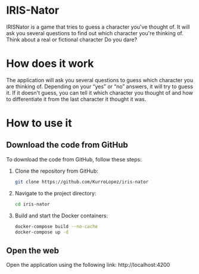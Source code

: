 # IRIS-Nator
IRISNator is a game that tries to guess a character you've thought of.
It will ask you several questions to find out which character you're thinking of.
Think about a real or fictional character
Do you dare?

# How does it work
The application will ask you several questions to guess which character you are thinking of. Depending on your “yes” or “no” answers, it will try to guess it.
If it doesn't guess, you can tell it which character you thought of and how to differentiate it from the last character it thought it was.

# How to use it
## Download the code from GitHub

To download the code from GitHub, follow these steps:

1. Clone the repository from GitHub:
    ```bash
    git clone https://github.com/KurroLopez/iris-nator
    ```
2. Navigate to the project directory:
    ```bash
    cd iris-nator
    ```
3. Build and start the Docker containers:
    ```bash
    docker-compose build --no-cache
    docker-compose up -d
    ```

## Open the web
Open the application using the following link:
http://localhost:4200
